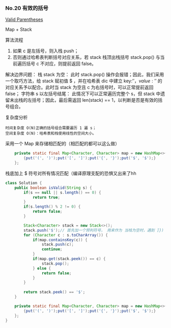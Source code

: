 ### No.20 有效的括号 

[Valid Parentheses](https://leetcode.com/problems/valid-parentheses/)

Map + Stack

算法流程

1. 如果 c 是左括号，则入栈 push；
2. 否则通过哈希表判断括号对应关系，若 stack 栈顶出栈括号 stack.pop() 与当前遍历括号 c 不对应，则提前返回 false。

解决边界问题：
    栈 stack 为空： 此时 stack.pop() 操作会报错；因此，我们采用一个取巧方法，给 stack 赋初值 $ ，并在哈希表 dic 中建立 key:′$′，value:′$′ 的对应关系予以配合。此时当 stack 为空且 c 为右括号时，可以正常提前返回 false；
    字符串 s 以左括号结尾： 此情况下可以正常遍历完整个 s，但 stack 中遗留未出栈的左括号；因此，最后需返回 len(stack) == 1，以判断是否是有效的括号组合。

复杂度分析

    时间复杂度 O(N)正确的括号组合需要遍历 1 遍 s；
    空间复杂度 O(N)：哈希表和栈使用线性的空间大小。

采用一个 Map 来存储相匹配的（相匹配的都可以这么做）

```java
    private static final Map<Character, Character> map = new HashMap<>(){
        {put('(', ')');put('[', ']');put('{', '}');put('$', '$');}
    };
```

栈底加上 $ 符号对所有情况匹配（编译原理支配的恐惧又出来了hh

```java
class Solution {
    public boolean isValid(String s) {
        if(s == null || s.length() == 0) {
            return true;
        }
        if(s.length() % 2 != 0) {
            return false;
        }

        Stack<Character> stack = new Stack<>();
        stack.push('$');// 首先加一个预判符号， 用来作为 当栈为空时，遇到 ]}) 需要pop 的error情况
        for (Character c : s.toCharArray()) {
            if(map.containsKey(c)) {
                stack.push(c);
                continue;
            } 
            if(map.get(stack.peek()) == c) {
                stack.pop();
            } else {
                return false;
            }
        }
        
        return stack.peek() == '$';
    }

    private static final Map<Character, Character> map = new HashMap<>(){
        {put('(', ')');put('[', ']');put('{', '}');put('$', '$');}
    };
}
```

